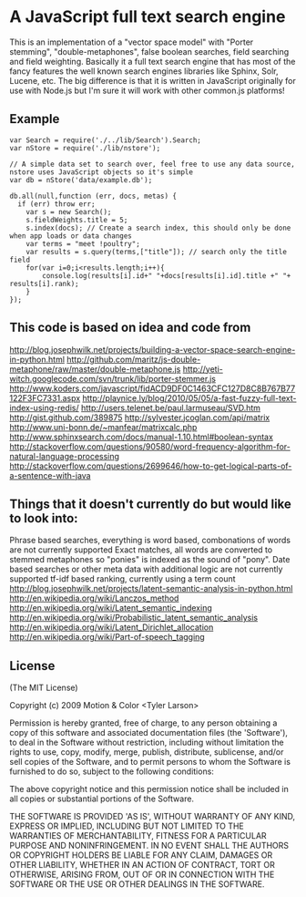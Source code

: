 
# A JavaScript full text search engine

This is an implementation of a "vector space model" with "Porter stemming", "double-metaphones", false boolean searches, field searching and field weighting. Basically it a full text search engine that has most of the fancy features the well known search engines libraries like Sphinx, Solr, Lucene, etc. The big difference is that it is written in JavaScript originally for use with Node.js but I'm sure it will work with other common.js platforms!


## Example

	var Search = require('./../lib/Search').Search;
	var nStore = require('./lib/nstore');

	// A simple data set to search over, feel free to use any data source, nstore uses JavaScript objects so it's simple
	var db = nStore('data/example.db');

	db.all(null,function (err, docs, metas) {
	  if (err) throw err;
		var s = new Search();
		s.fieldWeights.title = 5;
		s.index(docs); // Create a search index, this should only be done when app loads or data changes
		var terms = "meet !poultry";
		var results = s.query(terms,["title"]); // search only the title field 
		for(var i=0;i<results.length;i++){
			console.log(results[i].id+" "+docs[results[i].id].title +" "+  results[i].rank);
		}
	});

	
## This code is based on idea and code from

http://blog.josephwilk.net/projects/building-a-vector-space-search-engine-in-python.html
http://github.com/maritz/js-double-metaphone/raw/master/double-metaphone.js
http://yeti-witch.googlecode.com/svn/trunk/lib/porter-stemmer.js
http://www.koders.com/javascript/fidACD9DF0C1463CFC127D8C8B767B77122F3FC7331.aspx
http://playnice.ly/blog/2010/05/05/a-fast-fuzzy-full-text-index-using-redis/
http://users.telenet.be/paul.larmuseau/SVD.htm
http://gist.github.com/389875
http://sylvester.jcoglan.com/api/matrix
http://www.uni-bonn.de/~manfear/matrixcalc.php
http://www.sphinxsearch.com/docs/manual-1.10.html#boolean-syntax
http://stackoverflow.com/questions/90580/word-frequency-algorithm-for-natural-language-processing
http://stackoverflow.com/questions/2699646/how-to-get-logical-parts-of-a-sentence-with-java


## Things that it doesn't currently do but would like to look into:	

Phrase based searches, everything is word based, combonations of words are not currently supported
Exact matches, all words are converted to stemmed metaphones so "ponies" is indexed as the sound of "pony".
Date based searches or other meta data with additional logic are not currently supported
tf-idf based ranking, currently using a term count
http://blog.josephwilk.net/projects/latent-semantic-analysis-in-python.html
http://en.wikipedia.org/wiki/Lanczos_method
http://en.wikipedia.org/wiki/Latent_semantic_indexing
http://en.wikipedia.org/wiki/Probabilistic_latent_semantic_analysis
http://en.wikipedia.org/wiki/Latent_Dirichlet_allocation
http://en.wikipedia.org/wiki/Part-of-speech_tagging


## License 

(The MIT License)

Copyright (c) 2009 Motion &amp; Color &lt;Tyler Larson&gt;

Permission is hereby granted, free of charge, to any person obtaining
a copy of this software and associated documentation files (the
'Software'), to deal in the Software without restriction, including
without limitation the rights to use, copy, modify, merge, publish,
distribute, sublicense, and/or sell copies of the Software, and to
permit persons to whom the Software is furnished to do so, subject to
the following conditions:

The above copyright notice and this permission notice shall be
included in all copies or substantial portions of the Software.

THE SOFTWARE IS PROVIDED 'AS IS', WITHOUT WARRANTY OF ANY KIND,
EXPRESS OR IMPLIED, INCLUDING BUT NOT LIMITED TO THE WARRANTIES OF
MERCHANTABILITY, FITNESS FOR A PARTICULAR PURPOSE AND NONINFRINGEMENT.
IN NO EVENT SHALL THE AUTHORS OR COPYRIGHT HOLDERS BE LIABLE FOR ANY
CLAIM, DAMAGES OR OTHER LIABILITY, WHETHER IN AN ACTION OF CONTRACT,
TORT OR OTHERWISE, ARISING FROM, OUT OF OR IN CONNECTION WITH THE
SOFTWARE OR THE USE OR OTHER DEALINGS IN THE SOFTWARE.